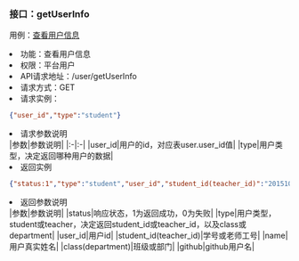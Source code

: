 ### 接口：getUserInfo
用例：<a href="用例/查看用户信息.md">查看用户信息</a>
<li>功能：查看用户信息</li>
<li>权限：平台用户</li>
<li>API请求地址：/user/getUserInfo</li>
<li>请求方式：GET</li>
<li>请求实例：</li>

```json
{"user_id","type":"student"}
```

<li>请求参数说明</li>
|参数|参数说明|
|:-|:-|
|user_id|用户的id，对应表user.user_id值|
|type|用户类型，决定返回哪种用户的数据|

<li>返回实例</li>

```json
{"status:1","type":"student","user_id","student_id(teacher_id)":"201510414422","name":"xxx","class(department)":"15软工4班","github":"ydswinter"}
```

<li>返回参数说明</li>
|参数|参数说明|  
|status|响应状态，1为返回成功，0为失败|  
|type|用户类型，student或teacher，决定返回student_id或teacher_id，以及class或department|  
|user_id|用户id|  
|student_id(teacher_id)|学号或老师工号|  
|name|用户真实姓名|  
|class(department)|班级或部门|  
|github|github用户名|  

